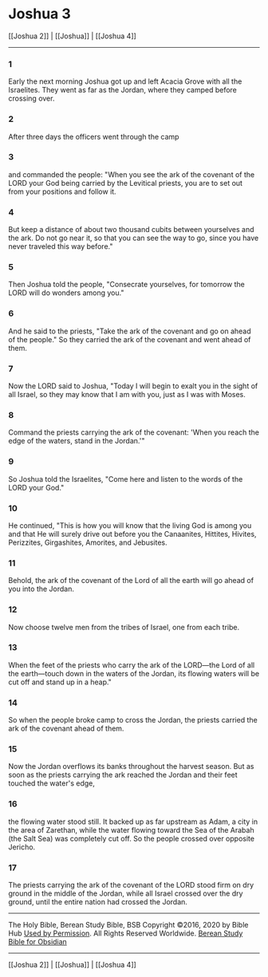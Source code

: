 # Joshua 3

[[Joshua 2]] | [[Joshua]] | [[Joshua 4]]

---

### 1
Early the next morning Joshua got up and left Acacia Grove with all the Israelites. They went as far as the Jordan, where they camped before crossing over.

### 2
After three days the officers went through the camp

### 3
and commanded the people: "When you see the ark of the covenant of the LORD your God being carried by the Levitical priests, you are to set out from your positions and follow it.

### 4
But keep a distance of about two thousand cubits between yourselves and the ark. Do not go near it, so that you can see the way to go, since you have never traveled this way before."

### 5
Then Joshua told the people, "Consecrate yourselves, for tomorrow the LORD will do wonders among you."

### 6
And he said to the priests, "Take the ark of the covenant and go on ahead of the people." So they carried the ark of the covenant and went ahead of them.

### 7
Now the LORD said to Joshua, "Today I will begin to exalt you in the sight of all Israel, so they may know that I am with you, just as I was with Moses.

### 8
Command the priests carrying the ark of the covenant: 'When you reach the edge of the waters, stand in the Jordan.'"

### 9
So Joshua told the Israelites, "Come here and listen to the words of the LORD your God."

### 10
He continued, "This is how you will know that the living God is among you and that He will surely drive out before you the Canaanites, Hittites, Hivites, Perizzites, Girgashites, Amorites, and Jebusites.

### 11
Behold, the ark of the covenant of the Lord of all the earth will go ahead of you into the Jordan.

### 12
Now choose twelve men from the tribes of Israel, one from each tribe.

### 13
When the feet of the priests who carry the ark of the LORD—the Lord of all the earth—touch down in the waters of the Jordan, its flowing waters will be cut off and stand up in a heap."

### 14
So when the people broke camp to cross the Jordan, the priests carried the ark of the covenant ahead of them.

### 15
Now the Jordan overflows its banks throughout the harvest season. But as soon as the priests carrying the ark reached the Jordan and their feet touched the water's edge,

### 16
the flowing water stood still. It backed up as far upstream as Adam, a city in the area of Zarethan, while the water flowing toward the Sea of the Arabah (the Salt Sea) was completely cut off. So the people crossed over opposite Jericho.

### 17
The priests carrying the ark of the covenant of the LORD stood firm on dry ground in the middle of the Jordan, while all Israel crossed over the dry ground, until the entire nation had crossed the Jordan.

---

The Holy Bible, Berean Study Bible, BSB
Copyright ©2016, 2020 by Bible Hub
[Used by Permission](https://berean.bible/terms.htm). All Rights Reserved Worldwide.
[Berean Study Bible for Obsidian](https://github.com/gapmiss/berean-study-bible-for-obsidian)

---

[[Joshua 2]] | [[Joshua]] | [[Joshua 4]]

